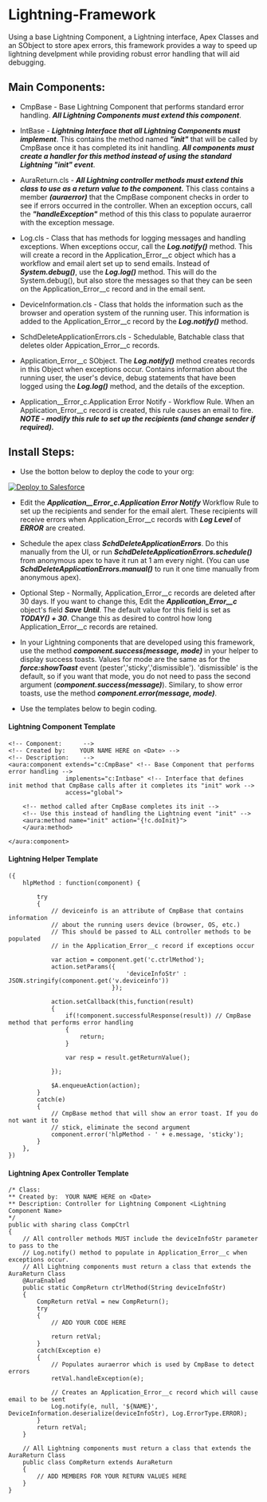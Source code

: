 # Lightning-Framework
Using a base Lightning Component, a Lightning interface, Apex Classes and an SObject to store apex errors, this framework provides a way to speed up lightning develpment while providing robust error handling that will aid debugging.


## Main Components:
* CmpBase - Base Lightning Component that performs standard error handling. **_All Lightning Components must extend this component_**. 

* IntBase - **_Lightning Interface that all Lightning Components must implement_**. This contains the method named **_"init"_** that will be called by CmpBase once it has completed its init handling.  **_All components must create a handler for this method 
instead of using the standard Lightning "init" event_**.

* AuraReturn.cls - **_All Lightning controller methods must extend this class to use as a return value to the component._** This class contains a member **_(auraerror)_** that the CmpBase component checks in order to see if errors occurred in the controller. When an exception occurs, call the **_"handleException"_** method of this this class to populate auraerror with the exception message.

* Log.cls - Class that has methods for logging messages and handling exceptions.  When exceptions occur, call the **_Log.notify()_** method. This will create a record in the Application_Error__c object which has a workflow and email alert set up to send emails.  Instead of **_System.debug()_**, use the **_Log.log()_** method. This will do the System.debug(), but also store the messages so that they can be seen on the Application_Error__c record and in the email sent.

* DeviceInformation.cls - Class that holds the information such as the browser and operation system of the running user.  This information is added to the Application_Error__c record by the **_Log.notify()_** method.

* SchdDeleteApplicationErrors.cls - Schedulable, Batchable class that deletes older Appication_Error__c records. 

* Application_Error__c SObject. The **_Log.notify()_** method creates records in this Object when exceptions occur. Contains information about the running user, the user's device, debug statements that have been logged using the **_Log.log()_** method, and the details of the exception.  

* Application__Error_c.Application Error Notify - Workflow Rule. When an Application_Error__c record is created, this rule causes an email to fire. **_NOTE - modify this rule to set up the recipients (and change sender if required)._**

## Install Steps:
* Use the botton below to deploy the code to your org:

<a href="https://githubsfdeploy.herokuapp.com?owner=veenasundara&repo=Lightning-Framework">
  <img alt="Deploy to Salesforce"
       src="https://raw.githubusercontent.com/afawcett/githubsfdeploy/master/src/main/webapp/resources/img/deploy.png">
</a>

* Edit the **_Application__Error_c.Application Error Notify_** Workflow Rule to set up the recipients and sender for the email alert. These recipients will receive errors when Application_Error__c records with **_Log Level_** of **_ERROR_** are created.

* Schedule the apex class **_SchdDeleteApplicationErrors_**. Do this manually from the UI, or run **_SchdDeleteApplicationErrors.schedule()_** from anonymous apex to have it run at 1 am every night. (You can use **_SchdDeleteApplicationErrors.manual()_** to run it one time manually from anonymous apex).

* Optional Step - Normally, Application_Error__c records are deleted after 30 days.  If you want to change this, Edit the **_Application_Error__c_** object's field **_Save Until_**. The default value for this field is set as **_TODAY() + 30_**. Change this as desired to control how long Application_Error__c records are retained.

* In your Lightning components that are developed using this framework, use the method **_component.success(message, mode)_** in your helper to display success toasts. Values for mode are the same as for the **_force:showToast_** event (pester','sticky','dismissible'). 'dismissible' is the default, so if you want that mode, you do not need to pass the second argument (**_component.success(message)_**). Similary, to show error toasts, use the method **_component.error(message, mode)_**.

* Use the templates below to begin coding. 

#### Lightning Component Template
```
<!-- Component: 	 -->
<!-- Created by: 	YOUR NAME HERE on <Date> -->
<!-- Description: 	 -->
<aura:component extends="c:CmpBase" <!-- Base Component that performs error handling -->
                implements="c:Intbase" <!-- Interface that defines init method that CmpBase calls after it completes its "init" work -->
                access="global">

    <!-- method called after CmpBase completes its init -->
    <!-- Use this instead of handling the Lightning event "init" -->
    <aura:method name="init" action="{!c.doInit}">
    </aura:method>

</aura:component>
```

#### Lightning Helper Template
```
({
    hlpMethod : function(component) {

        try
        {
            // deviceinfo is an attribute of CmpBase that contains information
            // about the running users device (browser, OS, etc.)
            // This should be passed to ALL controller methods to be populated
            // in the Application_Error__c record if exceptions occur

            var action = component.get('c.ctrlMethod');
            action.setParams({
                                 'deviceInfoStr' : JSON.stringify(component.get('v.deviceinfo'))
                             });

            action.setCallback(this,function(result)
            {
                if(!component.successfulResponse(result)) // CmpBase method that performs error handling
                {
                    return;
                }

                var resp = result.getReturnValue();

            });

            $A.enqueueAction(action);
        }
        catch(e)
        {
    	    // CmpBase method that will show an error toast. If you do not want it to
    	    // stick, eliminate the second argument
            component.error('hlpMethod - ' + e.message, 'sticky');
        }
    },
})
```

#### Lightning Apex Controller Template
```
/* Class:       
** Created by:  YOUR NAME HERE on <Date>
** Description: Controller for Lightning Component <Lightning Component Name>
*/
public with sharing class CompCtrl
{
    // All controller methods MUST include the deviceInfoStr parameter to pass to the
    // Log.notify() method to populate in Application_Error__c when exceptions occur.
    // All Lightning components must return a class that extends the AuraReturn Class
    @AuraEnabled
    public static CompReturn ctrlMethod(String deviceInfoStr)
    {
        CompReturn retVal = new CompReturn();
        try
        {
            // ADD YOUR CODE HERE
            
            return retVal;
        }
        catch(Exception e)
        {
            // Populates auraerror which is used by CmpBase to detect errors
            retVal.handleException(e); 

            // Creates an Application_Error__c record which will cause email to be sent
            Log.notify(e, null, '${NAME}', DeviceInformation.deserialize(deviceInfoStr), Log.ErrorType.ERROR);
        }
        return retVal;
    }

    // All Lightning components must return a class that extends the AuraReturn Class
    public class CompReturn extends AuraReturn
    {
        // ADD MEMBERS FOR YOUR RETURN VALUES HERE
    }
}
```